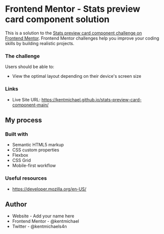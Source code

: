 # Frontend Mentor - Stats preview card component solution

This is a solution to the [Stats preview card component challenge on Frontend Mentor](https://www.frontendmentor.io/challenges/stats-preview-card-component-8JqbgoU62). Frontend Mentor challenges help you improve your coding skills by building realistic projects. 

### The challenge

Users should be able to:

- View the optimal layout depending on their device's screen size

### Links

- Live Site URL: https://kentmichael.github.io/stats-preview-card-component-main/

## My process

### Built with

- Semantic HTML5 markup
- CSS custom properties
- Flexbox
- CSS Grid
- Mobile-first workflow

### Useful resources

- https://developer.mozilla.org/en-US/

## Author

- Website - Add your name here
- Frontend Mentor - @kentmichael
- Twitter - @kentmichaels4n

